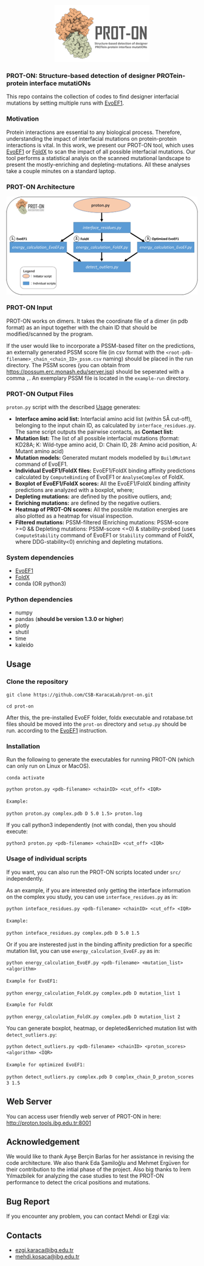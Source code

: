 <p align="center">
  <img width="250" height="150" src="logo.png">
</p>

### PROT-ON: Structure-based detection of designer PROTein-protein interface mutatiONs

This repo contains the collection of codes to find designer interfacial mutations by setting multiple runs with [EvoEF1](https://github.com/tommyhuangthu/EvoEF). 

### Motivation
  Protein interactions are essential to any biological process. Therefore, understanding the impact of interfacial mutations on protein-protein interactions is vital. In this work, we present our PROT-ON tool, which uses [EvoEF1](https://github.com/tommyhuangthu/EvoEF) or [FoldX](http://foldxsuite.crg.eu/) to scan the impact of all possible interfacial mutations. Our tool  performs a statistical analyis on the scanned mutational landscape to present the mostly-enriching and depleting-mutations. All these analyses take a couple minutes on a standard laptop.
### PROT-ON Architecture
<p align="center">
<img align="center" src="proton_code_architecture.png" alt="proton_code_architecture" width = "600" />
</p>

### PROT-ON Input
PROT-ON works on dimers. It takes the coordinate file of a dimer (in pdb format) as an input together with the chain ID that should be modified/scanned by the program. 

If the user would like to incorporate a PSSM-based filter on the predictions, an externally generated PSSM score file (in csv format with the `<root-pdb-filename>_chain_<chain_ID>_pssm.csv` naming) should be placed in the run directory. The PSSM scores (you can obtain from https://possum.erc.monash.edu/server.jsp) should be seperated with a comma `,`. An exemplary PSSM file is located in the `example-run` directory. 

### PROT-ON Output Files
`proton.py` script with the described [Usage](https://github.com/CSB-KaracaLab/prot-on/tree/main#usage) generates: 
  * **Interface amino acid list:** Interfacial amino acid list (within 5Å cut-off), belonging to the input chain ID, as calculated by `interface_residues.py`. The same script outputs the pairwise contacts, as **Contact list:**
  * **Mutation list:** The list of all possible interfacial mutations (format: KD28A; K: Wild-type amino acid, D: Chain ID, 28: Amino acid position, A: Mutant amino acid)
  * **Mutation models:** Generated mutant models modelled by `BuildMutant` command of EvoEF1.
  * **Individual EvoEF1/FoldX files:** EvoEF1/FoldX binding affinity predictions calculated by `ComputeBinding` of EvoEF1 or `AnalyseComplex` of FoldX.
  * **Boxplot of EvoEF1/FoldX scores:** All the EvoEF1/FoldX binding affinity predictions are analyzed with a boxplot, where;
  * **Depleting mutations:** are defined by the positive outliers, and;
  * **Enriching mutations:** are defined by the negative outliers. 
  * **Heatmap of PROT-ON scores:** All the possible mutation energies are also plotted as a heatmap for visual inspection.
  * **Filtered mutations:** PSSM-filtered (Enriching mutations: PSSM-score >=0 && Depleting mutations: PSSM-score <=0) & stability-probed (uses `ComputeStability` command of EvoEF1 or `Stability` command of FoldX, where DDG-stability<0) enriching and depleting mutations.
### System dependencies
* [EvoEF1](https://github.com/tommyhuangthu/EvoEF)
* [FoldX](http://foldxsuite.crg.eu/)
* conda (OR python3)
### Python dependencies
* numpy
* pandas (**should be version 1.3.0 or higher**)
* plotly
* shutil
* time
* kaleido
## Usage
### Clone the repository
```
git clone https://github.com/CSB-KaracaLab/prot-on.git
```
```
cd prot-on
```
After this, the pre-installed EvoEF folder, foldx executable and rotabase.txt files should be moved into the `prot-on` directory and `setup.py` should be run. according to the [EvoEF1](https://github.com/tommyhuangthu/EvoEF) instruction.
### Installation
Run the following to generate the executables for running PROT-ON (which can only run on Linux or MacOS).
```
conda activate
```
```
python proton.py <pdb-filename> <chainID> <cut_off> <IQR>

Example:

python proton.py complex.pdb D 5.0 1.5> proton.log
```
If you call python3 independently (not with conda), then you should execute:
``` 
python3 proton.py <pdb-filename> <chainID> <cut_off> <IQR>
```
### Usage of individual scripts
If you want, you can also run the PROT-ON scripts located under `src/` independently. 

As an example, if you are interested only getting the interface information on the complex you study, you can use `interface_residues.py` as in:
```
python inteface_residues.py <pdb-filename> <chainID> <cut_off> <IQR>

Example:

python inteface_residues.py complex.pdb D 5.0 1.5
```
Or if you are insterested just in the binding affinity prediction for a specific mutation list, you can use `energy_calculation_EvoEF.py` as in:
```
python energy_calculation_EvoEF.py <pdb-filename> <mutation_list> <algorithm> 

Example for EvoEF1:

python energy_calculation_FoldX.py complex.pdb D mutation_list 1
```
```
Example for FoldX

python energy_calculation_FoldX.py complex.pdb D mutation_list 2
```
You can generate boxplot, heatmap, or depleted&enriched mutation list with `detect_outliers.py`:
```
python detect_outliers.py <pdb-filename> <chainID> <proton_scores> <algorithm> <IQR>

Example for optimized EvoEF1:

python detect_outliers.py complex.pdb D complex_chain_D_proton_scores 3 1.5
```
## Web Server
You can access user friendly web server of PROT-ON in here: http://proton.tools.ibg.edu.tr:8001
## Acknowledgement
We would like to thank Ayşe Berçin Barlas for her assistance in revising the code architecture. We also thank Eda Şamiloğlu and Mehmet Ergüven for their contribution to the intial phase of the project. Also big thanks to İrem Yılmazbilek for analyzing the case studies to test the PROT-ON performance to detect the crical positions and mutations. 
## Bug Report
If you encounter any problem, you can contact Mehdi or Ezgi via:
## Contacts
* ezgi.karaca@ibg.edu.tr
* mehdi.kosaca@ibg.edu.tr
